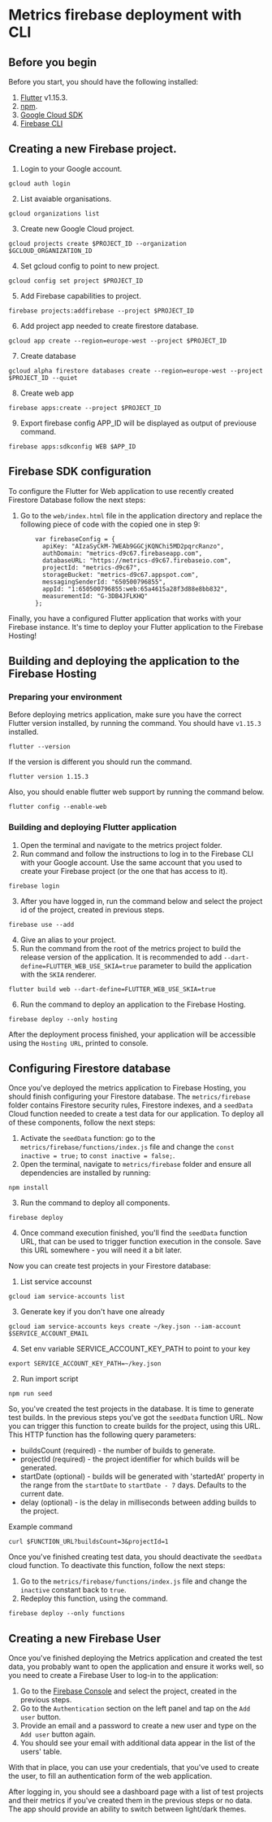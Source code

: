 # Metrics firebase deployment with CLI


## Before you begin

Before you start, you should have the following installed:

1. [Flutter](https://flutter.dev/docs/get-started/install) v1.15.3.
2. [npm](https://www.npmjs.com/get-npm).
3. [Google Cloud SDK ](https://cloud.google.com/sdk/docs)
4. [Firebase CLI](https://firebase.google.com/docs/cli)

## Creating a new Firebase project.

1. Login to your Google account.

```
gcloud auth login
```

2. List avaiable organisations.

```
gcloud organizations list
```

3. Create new Google Cloud project.

```
gcloud projects create $PROJECT_ID --organization $GCLOUD_ORGANIZATION_ID
```

4. Set gcloud config to point to new project.

```
gcloud config set project $PROJECT_ID
```

5. Add Firebase capabilities to project.

```
firebase projects:addfirebase --project $PROJECT_ID
```

6. Add project app needed to create firestore database.

```
gcloud app create --region=europe-west --project $PROJECT_ID
```

7. Create database

```
gcloud alpha firestore databases create --region=europe-west --project $PROJECT_ID --quiet
```

8. Create web app

```
firebase apps:create --project $PROJECT_ID
```

9. Export firebase config APP_ID will be displayed as output of previouse command.

```
firebase apps:sdkconfig WEB $APP_ID
```

## Firebase SDK configuration

To configure the Flutter for Web application to use recently created Firestore Database follow the next steps: 

1. Go to the `web/index.html` file in the application directory and replace the following piece of code with the copied one in step 9:
    ```
        var firebaseConfig = {
          apiKey: "AIzaSyCkM-7WEAb9GGCjKQNChi5MD2pqrcRanzo",
          authDomain: "metrics-d9c67.firebaseapp.com",
          databaseURL: "https://metrics-d9c67.firebaseio.com",
          projectId: "metrics-d9c67",
          storageBucket: "metrics-d9c67.appspot.com",
          messagingSenderId: "650500796855",
          appId: "1:650500796855:web:65a4615a28f3d88e8bb832",
          measurementId: "G-3DB4JFLKHQ"
        };
    ```

Finally, you have a configured Flutter application that works with your Firebase instance.
It's time to deploy your Flutter application to the Firebase Hosting!
 
## Building and deploying the application to the Firebase Hosting

### Preparing your environment 
Before deploying metrics application, make sure you have the correct Flutter version installed,
 by running the  command. You should have `v1.15.3` installed. 

```
flutter --version
```

If the version is different you should run the command.

```
flutter version 1.15.3
```

Also, you should enable flutter web support by running the command below.

```
flutter config --enable-web
```

### Building and deploying Flutter application
 
1. Open the terminal and navigate to the metrics project folder.
2. Run  command and follow the instructions to log in to the Firebase CLI with your Google account.
 Use the same account that you used to create your Firebase project (or the one that has access to it).

```
firebase login
```
3. After you have logged in, run the  command below and select the project id of the project, created in previous steps.

```
firebase use --add
```
4. Give an alias to your project.
5. Run the  command from the root of the metrics project to build the release version of the application.
   It is recommended to add `--dart-define=FLUTTER_WEB_USE_SKIA=true` parameter to build the application with the `SKIA` renderer.
```
flutter build web --dart-define=FLUTTER_WEB_USE_SKIA=true
```

6. Run the  command to deploy an application to the Firebase Hosting.

```
firebase deploy --only hosting
```

After the deployment process finished, your application will be accessible using the `Hosting URL`, printed to console.

## Configuring Firestore database

Once you've deployed the metrics application to Firebase Hosting, you should finish configuring your Firestore database. 
The `metrics/firebase` folder contains Firestore security rules, Firestore indexes, and a `seedData` Cloud function needed to create a test data for our application. To deploy all of these components, follow the next steps: 

1. Activate the `seedData` function: go to the `metrics/firebase/functions/index.js` file and change the `const inactive = true;` to `const inactive = false;`.
2. 0pen the terminal, navigate to `metrics/firebase` folder and ensure all dependencies are installed by running: 
```
npm install
```

3. Run the  command to deploy all components.

```
firebase deploy
```
4. Once command execution finished, you'll find the `seedData` function URL, that can be used to trigger function execution in the console. Save this URL somewhere - you will need it a bit later.

Now you can create test projects in your Firestore database: 

1. List service accounst 

```
gcloud iam service-accounts list
```
3. Generate key if you don't have one already 
```
gcloud iam service-accounts keys create ~/key.json --iam-account $SERVICE_ACCOUNT_EMAIL
```
4. Set env variable SERVICE_ACCOUNT_KEY_PATH to point to your key

```
export SERVICE_ACCOUNT_KEY_PATH=~/key.json
```

2. Run import script

```
npm run seed
``` 

So, you've created the test projects in the database. It is time to generate test builds. In the previous steps you've got the `seedData` function URL. Now you can trigger this function to create builds for the project, using this URL. This HTTP function has the following query parameters:
  - buildsCount (required) - the number of builds to generate.
  - projectId (required) - the project identifier for which builds will be generated.
  - startDate (optional) - builds will be generated with 'startedAt'
      property in the range from the `startDate` to `startDate - 7` days. Defaults to the current date.
  - delay (optional) - is the delay in milliseconds between adding builds to the project.

Example command 

```
curl $FUNCTION_URL?buildsCount=3&projectId=1
```

Once you've finished creating test data, you should deactivate the `seedData` cloud function. To deactivate this function, follow the next steps:

1. Go to the `metrics/firebase/functions/index.js` file and change the `inactive` constant back to `true`.
2. Redeploy this function, using the command.
```
firebase deploy --only functions
```

## Creating a new Firebase User

Once you've finished deploying the Metrics application and created the test data, you probably want to open the application and ensure it works well, so you need to create a Firebase User to log-in to the application:

1. Go to the [Firebase Console](https://console.firebase.google.com/) and select the project, created in the previous steps.
2. Go to the `Authentication` section on the left panel and tap on the `Add user` button.
3. Provide an email and a password to create a new user and type on the `Add user` button again.
4. You should see your email with additional data appear in the list of the users' table.

With that in place, you can use your credentials, that you've used to create the user, to fill an authentication form of the web application. 

After logging in, you should see a dashboard page with a list of test projects and their metrics if you've created them in the previous steps or no data. The app should provide an ability to switch between light/dark themes.
